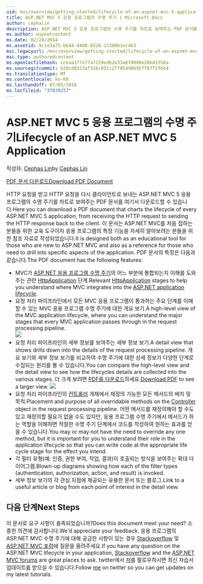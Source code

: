 ```yaml
---
uid: mvc/overview/getting-started/lifecycle-of-an-aspnet-mvc-5-application
title: ASP.NET MVC 5 응용 프로그램의 수명 주기 | Microsoft Docs
author: cephalin
description: ASP.NET MVC 5 응용 프로그램의 수명 주기를 차트로 보여주는 PDF 문서를 다운로드합니다. 이 수명 주기 문서는 MVC 수명 주기에 대한 개요를 제공합니다.
ms.author: aspnetcontent
ms.date: 02/28/2014
ms.assetid: 9c1e3a75-b644-4480-8326-11300b1ec4b3
msc.legacyurl: /mvc/overview/getting-started/lifecycle-of-an-aspnet-mvc-5-application
msc.type: authoredcontent
ms.openlocfilehash: cceaa377e77a7229edb2e33a67d000e26b43358a
ms.sourcegitcommit: b28cd0313af316c051c2ff8549865bff67f2fbb4
ms.translationtype: MT
ms.contentlocale: ko-KR
ms.lasthandoff: 07/05/2018
ms.locfileid: "37839257"
---
```

<a name="lifecycle-of-an-aspnet-mvc-5-application"></a><span data-ttu-id="ca196-104">ASP.NET MVC 5 응용 프로그램의 수명 주기</span><span class="sxs-lookup"><span data-stu-id="ca196-104">Lifecycle of an ASP.NET MVC 5 Application</span></span>
====================
<span data-ttu-id="ca196-105">작성자: [Cephas Lin](https://github.com/cephalin)</span><span class="sxs-lookup"><span data-stu-id="ca196-105">by [Cephas Lin](https://github.com/cephalin)</span></span>

[<span data-ttu-id="ca196-106">PDF 문서 다운로드</span><span class="sxs-lookup"><span data-stu-id="ca196-106">Download PDF Document</span></span>](lifecycle-of-an-aspnet-mvc-5-application/_static/lifecycle-of-an-aspnet-mvc-5-application1.pdf)

<span data-ttu-id="ca196-107">HTTP 요청을 받고 HTTP 요청을 다시 클라이언트로 보내는 ASP.NET MVC 5 응용 프로그램의 수명 주기를 차트로 보여주는 PDF 문서를 여기서 다운로드할 수 있습니다.</span><span class="sxs-lookup"><span data-stu-id="ca196-107">Here you can download a PDF document that charts the lifecycle of every ASP.NET MVC 5 application, from receiving the HTTP request to sending the HTTP response back to the client.</span></span> <span data-ttu-id="ca196-108">이 문서는 ASP.NET MVC를 처음 접하는 분들을 위한 교육 도구이자 응용 프로그램의 특정 기능을 자세히 알아보려는 분들을 위한 참조 자료로 작성되었습니다.</span><span class="sxs-lookup"><span data-stu-id="ca196-108">It is designed both as an educational tool for those who are new to ASP.NET MVC and also as a reference for those who need to drill into specific aspects of the application.</span></span> <span data-ttu-id="ca196-109">PDF 문서의 특징은 다음과 같습니다.</span><span class="sxs-lookup"><span data-stu-id="ca196-109">The PDF document has the following features:</span></span>

- <span data-ttu-id="ca196-110">MVC가 [ASP.NET 응용 프로그램 수명 주기](https://msdn.microsoft.com/library/bb470252.aspx)의 어느 부분에 통합되는지 이해를 도와주는 관련 [HttpApplication](https://msdn.microsoft.com/library/system.web.httpapplication.aspx) 단계.</span><span class="sxs-lookup"><span data-stu-id="ca196-110">Relevant [HttpApplication](https://msdn.microsoft.com/library/system.web.httpapplication.aspx) stages to help you understand where MVC integrates into the [ASP.NET application lifecycle](https://msdn.microsoft.com/library/bb470252.aspx).</span></span>
- <span data-ttu-id="ca196-111">요청 처리 파이프라인에서 모든 MVC 응용 프로그램이 통과하는 주요 단계를 이해할 수 있는 MVC 응용 프로그램 수명 주기에 대한 개요 보기.</span><span class="sxs-lookup"><span data-stu-id="ca196-111">A high-level view of the MVC application lifecycle, where you can understand the major stages that every MVC application passes through in the request processing pipeline.</span></span>  
    ![](lifecycle-of-an-aspnet-mvc-5-application/_static/image1.jpg)
- <span data-ttu-id="ca196-112">요청 처리 파이프라인의 세부 정보를 보여주는 세부 정보 보기.</span><span class="sxs-lookup"><span data-stu-id="ca196-112">A detail view that shows drills down into the details of the request processing pipeline.</span></span> <span data-ttu-id="ca196-113">개요 보기와 세부 정보 보기를 비교하여 수명 주기에 대한 상세 정보가 다양한 단계로 수집되는 원리를 볼 수 있습니다.</span><span class="sxs-lookup"><span data-stu-id="ca196-113">You can compare the high-level view and the detail view to see how the lifecycles details are collected into the various stages.</span></span> <span data-ttu-id="ca196-114">더 크게 보려면 [PDF를 다운로드](lifecycle-of-an-aspnet-mvc-5-application/_static/lifecycle-of-an-aspnet-mvc-5-application1.pdf)하세요.</span><span class="sxs-lookup"><span data-stu-id="ca196-114">[Download PDF](lifecycle-of-an-aspnet-mvc-5-application/_static/lifecycle-of-an-aspnet-mvc-5-application1.pdf) to see a larger view.</span></span>
    ![](lifecycle-of-an-aspnet-mvc-5-application/_static/image2.jpg)
- <span data-ttu-id="ca196-115">요청 처리 파이프라인의 [컨트롤러](https://msdn.microsoft.com/library/system.web.mvc.controller.aspx) 개체에서 재정의 가능한 모든 메서드의 배치 및 목적.</span><span class="sxs-lookup"><span data-stu-id="ca196-115">Placement and purpose of all overridable methods on the [Controller](https://msdn.microsoft.com/library/system.web.mvc.controller.aspx) object in the request processing pipeline.</span></span> <span data-ttu-id="ca196-116">어떤 메서드를 재정의해야 할 수도 있고 재정의할 필요가 없을 수도 있지만, 응용 프로그램 수명 주기에서 메서드가 하는 역할을 이해하면 적절한 수명 주기 단계에서 코드를 작성하여 원하는 효과를 얻을 수 있습니다.</span><span class="sxs-lookup"><span data-stu-id="ca196-116">You may or may not have the need to override any one method, but it is important for you to understand their role in the application lifecycle so that you can write code at the appropriate life cycle stage for the effect you intend.</span></span>
- <span data-ttu-id="ca196-117">각 필터 유형(예: 인증, 권한 부여, 작업, 결과)이 호출되는 방식을 보여주는 확대 다이어그램.</span><span class="sxs-lookup"><span data-stu-id="ca196-117">Blown-up diagrams showing how each of the filter types (authentication, authorization, action, and result) is invoked.</span></span>
- <span data-ttu-id="ca196-118">세부 정보 보기의 각 관심 지점에 제공되는 유용한 문서 또는 블로그.</span><span class="sxs-lookup"><span data-stu-id="ca196-118">Link to a useful article or blog from each point of interest in the detail view.</span></span>


## <a name="next-steps"></a><span data-ttu-id="ca196-119">다음 단계</span><span class="sxs-lookup"><span data-stu-id="ca196-119">Next Steps</span></span>

<span data-ttu-id="ca196-120">이 문서로 요구 사항이 충족되었습니까?</span><span class="sxs-lookup"><span data-stu-id="ca196-120">Does this document meet your need?</span></span> <span data-ttu-id="ca196-121">소중한 의견에 감사합니다.</span><span class="sxs-lookup"><span data-stu-id="ca196-121">We'd appreciate your feedback.</span></span> <span data-ttu-id="ca196-122">응용 프로그램의 ASP.NET MVC 수명 주기에 대해 궁금한 사항이 있는 경우 [Stackoverflow](http://stackoverflow.com/help) 및 [ASP.NET MVC 포럼](https://forums.asp.net/1146.aspx)에 질문을 올려주세요.</span><span class="sxs-lookup"><span data-stu-id="ca196-122">If you have any question on the ASP.NET MVC lifecycle in your application, [Stackoverflow](http://stackoverflow.com/help) and the [ASP.NET MVC forums](https://forums.asp.net/1146.aspx) are great places to ask.</span></span> <span data-ttu-id="ca196-123">twitter에서 [저](https://twitter.com/Cephas_MSFT)를 팔로우하시면 최신 자습서 업데이트를 받으실 수 있습니다.</span><span class="sxs-lookup"><span data-stu-id="ca196-123">Follow [me](https://twitter.com/Cephas_MSFT) on twitter so you can get updates on my latest tutorials.</span></span>
